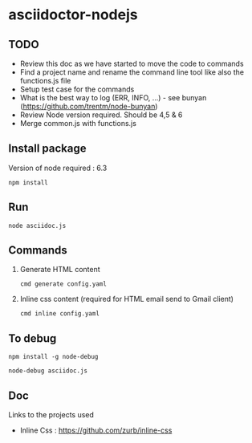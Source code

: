 # asciidoctor-nodejs

## TODO

- Review this doc as we have started to move the code to commands
- Find a project name and rename the command line tool like also the functions.js file 
- Setup test case for the commands
- What is the best way to log (ERR, INFO, ...) - see bunyan (https://github.com/trentm/node-bunyan)
- Review Node version required. Should be 4,5 & 6
- Merge common.js with functions.js

## Install package 

Version of node required : 6.3

    npm install

## Run

    node asciidoc.js
    
## Commands
    
1. Generate HTML content
    
    ```cmd generate config.yaml```

2. Inline css content (required for HTML email send to Gmail client)

    ```cmd inline config.yaml```

## To debug

    npm install -g node-debug
    
    node-debug asciidoc.js
    
## Doc

Links to the projects used
 
* Inline Css : https://github.com/zurb/inline-css

